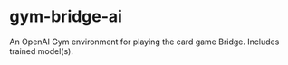 # gym-bridge-ai
An OpenAI Gym environment for playing the card game Bridge. Includes trained model(s).
